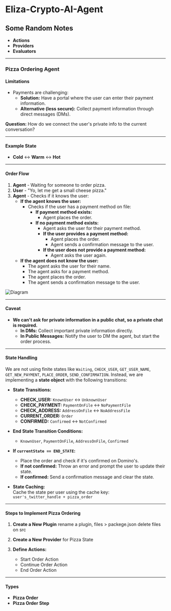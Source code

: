 # Eliza-Crypto-AI-Agent

## Some Random Notes

- **Actions**
- **Providers**
- **Evaluators**

---

### Pizza Ordering Agent

#### Limitations

- Payments are challenging:
  - **Solution:** Have a portal where the user can enter their payment information.
  - **Alternative (less secure):** Collect payment information through direct messages (DMs).

**Question:** How do we connect the user's private info to the current conversation?

---

#### Example State

- **Cold** ↔ **Warm** ↔ **Hot**

---

#### Order Flow

1. **Agent** - Waiting for someone to order pizza.
2. **User** - "Yo, let me get a small cheese pizza."
3. **Agent** - Checks if it knows the user:
   - **If the agent knows the user:**
     - Checks if the user has a payment method on file:
       - **If payment method exists:**
         - Agent places the order.
       - **If no payment method exists:**
         - Agent asks the user for their payment method.
         - **If the user provides a payment method:**
           - Agent places the order.
           - Agent sends a confirmation message to the user.
         - **If the user does not provide a payment method:**
           - Agent asks the user again.
   - **If the agent does not know the user:**
     - The agent asks the user for their name.
     - The agent asks for a payment method.
     - The agent places the order.
     - The agent sends a confirmation message to the user.

![Diagram](https://github.com/user-attachments/assets/08b4ed04-73d3-417f-9c3d-121d04f57eea)

---

#### Caveat

- **We can't ask for private information in a public chat, so a private chat is required.**
  - **In DMs:** Collect important private information directly.
  - **In Public Messages:** Notify the user to DM the agent, but start the order process.

---

#### State Handling

We are not using finite states like `Waiting`, `CHECK_USER`, `GET_USER_NAME`, `GET_NEW_PAYMENT`, `PLACE_ORDER`, `SEND_CONFIRMATION`. Instead, we are implementing a **state object** with the following transitions:

- **State Transitions:**
  - **CHECK_USER:** `KnownUser` ↔ `UnknownUser`
  - **CHECK_PAYMENT:** `PaymentOnFile` ↔ `NoPaymentFile`
  - **CHECK_ADDRESS:** `AddressOnFile` ↔ `NoAddressFile`
  - **CURRENT_ORDER:** `Order`
  - **CONFIRMED:** `Confirmed` ↔ `NotConfirmed`

- **End State Transition Conditions:**
  - `KnownUser`, `PaymentOnFile`, `AddressOnFile`, `Confirmed`

- **If `currentState == END_STATE`:**
  - Place the order and check if it's confirmed on Domino's.
  - **If not confirmed:** Throw an error and prompt the user to update their state.
  - **If confirmed:** Send a confirmation message and clear the state.

- **State Caching:**  
  Cache the state per user using the cache key:  
  `user's_twitter_handle + pizza_order`

---

#### Steps to Implement Pizza Ordering

1. **Create a New Plugin**
     rename a plugin, files > packege.json
     delete files on src
     
3. **Create a New Provider** for Pizza State
4. **Define Actions:**
   - Start Order Action
   - Continue Order Action
   - End Order Action

---

#### Types

- **Pizza Order**
- **Pizza Order Step**
